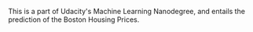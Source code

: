 This is a part of Udacity's Machine Learning Nanodegree, and entails the prediction of the Boston Housing Prices.